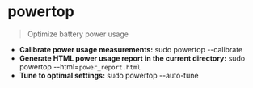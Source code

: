 # powertop
> Optimize battery power usage
- **Calibrate power usage measurements:**
sudo powertop --calibrate
- **Generate HTML power usage report in the current directory:**
sudo powertop --html=`power_report.html`
- **Tune to optimal settings:**
sudo powertop --auto-tune
